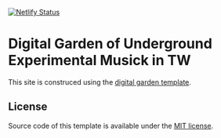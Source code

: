 [![Netlify Status](https://api.netlify.com/api/v1/badges/8cfa8785-8df8-4aad-ad35-8f1c790b8baf/deploy-status)](https://app.netlify.com/sites/digital-garden-jekyll-template/deploys)

# Digital Garden of Underground Experimental Musick in TW

This site is construced using the [digital garden template](https://github.com/maximevaillancourt/digital-garden-jekyll-template). 


## License

Source code of this template is available under the [MIT license](LICENSE.md).
